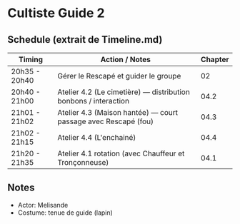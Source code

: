 # Cultiste Guide 2

## Schedule (extrait de Timeline.md)

| Timing        | Action / Notes                                                  | Chapter |
| ------------- | --------------------------------------------------------------- | ------- |
| 20h35 - 20h40 | Gérer le Rescapé et guider le groupe                            | 02      |
| 20h40 - 21h00 | Atelier 4.2 (Le cimetière) — distribution bonbons / interaction | 04.2    |
| 21h01 - 21h02 | Atelier 4.3 (Maison hantée) — court passage avec Rescapé (fou)  | 04.3    |
| 21h02 - 21h15 | Atelier 4.4 (L'enchainé)                                        | 04.4    |
| 21h20 - 21h35 | Atelier 4.1 rotation (avec Chauffeur et Tronçonneuse)           | 04.1    |

## Notes

- Actor: Melisande
- Costume: tenue de guide (lapin)
